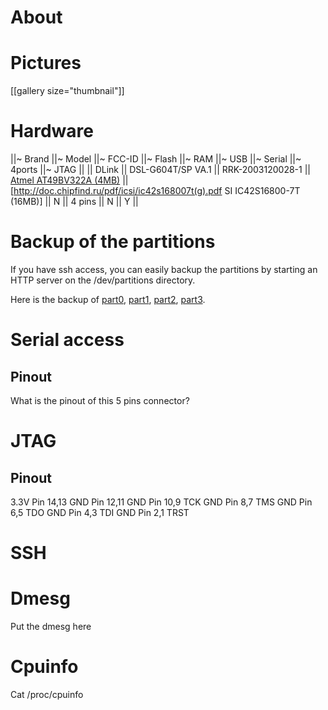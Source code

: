 # About


# Pictures


[[gallery size="thumbnail"]]

# Hardware


||~ Brand ||~ Model ||~ FCC-ID ||~ Flash ||~ RAM ||~ USB ||~ Serial ||~ 4ports ||~ JTAG ||
|| DLink || DSL-G604T/SP VA.1 || RRK-2003120028-1 || [Atmel AT49BV322A (4MB)](http://www.atmel.com/dyn/resources/prod_documents/doc3308.pdf) || [http://doc.chipfind.ru/pdf/icsi/ic42s168007t(g).pdf SI IC42S16800-7T (16MB)]  || N || 4 pins || N || Y ||

# Backup of the partitions


If you have ssh access, you can easily backup the partitions by starting an HTTP server on the /dev/partitions directory.

Here is the backup of [part0](http://zoobab.wikidot.com/local--files/dlink-dsl-g604t/part0), [part1](http://zoobab.wikidot.com/local--files/dlink-dsl-g604t/part1), [part2](http://zoobab.wikidot.com/local--files/dlink-dsl-g604t/part1), [part3](http://zoobab.wikidot.com/local--files/dlink-dsl-g604t/part3).

# Serial access


## Pinout


What is the pinout of this 5 pins connector?

# JTAG


## Pinout


3.3V    Pin 14,13
GND   Pin 12,11
GND   Pin 10,9   TCK
GND   Pin 8,7     TMS
GND   Pin 6,5     TDO
GND   Pin 4,3     TDI
GND   Pin 2,1     TRST

# SSH


# Dmesg


Put the dmesg here

# Cpuinfo


Cat /proc/cpuinfo